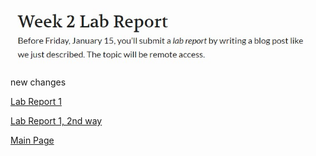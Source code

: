 ![my image](Example1.JPG)

new changes

[Lab Report 1](https://yi113.github.io/cse15l-lab-reports/lab-report-1-week-2.html)

[Lab Report 1, 2nd way](lab-report-1-week-2.html)

[Main Page](https://yi113.github.io/cse15l-lab-reports/)